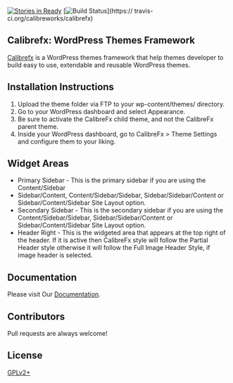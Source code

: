 [![Stories in Ready](https://badge.waffle.io/calibreworks/calibrefx.png?label=ready&title=Ready)](https://waffle.io/calibreworks/calibrefx)
[![Build Status](https://travis-ci.org/calibreworks/calibrefx.svg?branch=master)](https://
travis-ci.org/calibreworks/calibrefx)

## Calibrefx: WordPress Themes Framework

[Calibrefx](http://www.calibrefx.com/) is a WordPress themes framework that help themes developer to build easy to use, extendable and reusable WordPress themes.

## Installation Instructions

1. Upload the theme folder via FTP to your wp-content/themes/ directory.
2. Go to your WordPress dashboard and select Appearance.
3. Be sure to activate the CalibreFx child theme, and not the CalibreFx parent theme.
4. Inside your WordPress dashboard, go to CalibreFx > Theme Settings and configure them to your liking.

## Widget Areas
* Primary Sidebar - This is the primary sidebar if you are using the Content/Sidebar
* Sidebar/Content, Content/Sidebar/Sidebar, Sidebar/Sidebar/Content or Sidebar/Content/Sidebar Site Layout option.
* Secondary Sidebar - This is the secondary sidebar if you are using the Content/Sidebar/Sidebar, Sidebar/Sidebar/Content or Sidebar/Content/Sidebar Site Layout option.
* Header Right - This is the widgeted area that appears at the top right of the header. If it is active then CalibreFx style will follow the Partial Header style otherwise it will follow the Full Image Header Style, if image header is selected. 

## Documentation
Please visit Our [Documentation](http://docs.calibrefx.com).

## Contributors

Pull requests are always welcome!

## License

[GPLv2+](http://www.gnu.org/licenses/gpl-2.0.html)